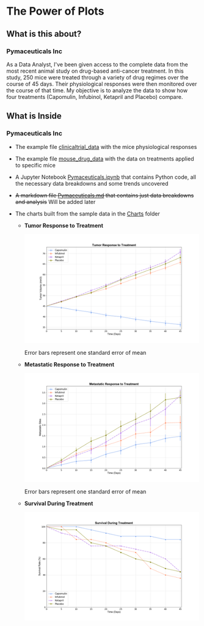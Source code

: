 # The Power of Plots

## What is this about?

### Pymaceuticals Inc

As a Data Analyst, I've been given access to the complete data from the most recent animal study on drug-based anti-cancer treatment. In this study, 250 mice were treated through a variety of drug regimes over the course of 45 days. Their physiological responses were then monitored over the course of that time. My objective is to analyze the data to show how four treatments (Capomulin, Infubinol, Ketapril and Placebo) compare.

## What is Inside

### Pymaceuticals Inc

- The example file [clinicaltrial_data](Input/clinicaltrial_data) with the mice physiological responses

- The example file [mouse_drug_data](Input/mouse_drug_data) with the data on treatments applied to specific mice
  
- A Jupyter Notebook [Pymaceuticals.ipynb](Code/Pymaceuticals.ipynb) that contains Python code, all the necessary data breakdowns and some trends uncovered

- ~~A markdown file [Pymaceuticals.md](Output/Pymaceuticals.md) that contains just data breakdowns and analysis~~ Will be added later
  
- The charts built from the sample data in the [Charts](Output/Charts) folder
  
  - **Tumor Response to Treatment**
    
    ![Tumor Response to Treatment](Output/Charts/Tumor%20Response%20to%20Treatment.png)

    Error bars represent one standard error of mean

  - **Metastatic Response to Treatment**
    
    ![Metastatic Response to Treatment](Output/Charts/Metastatic%20Response%20to%20Treatment.png)

    Error bars represent one standard error of mean

  - **Survival During Treatment**
    
    ![Survival During Treatment](Output/Charts/Survival%20During%20Treatment.png)